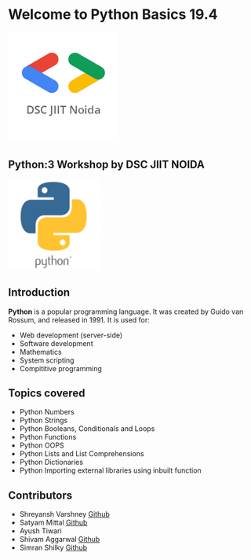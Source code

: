 # Welcome to Python Basics 19.4
<img src="images/DSCJIITNOIDA.png"> 

## Python:3 Workshop by DSC JIIT NOIDA
<img src="images/python_logo.png" width="185px" height="185px">

## Introduction
**Python** is a popular programming language. It was created by Guido van Rossum, and released in 1991.
It is used for:
 - Web development (server-side)
 - Software development
 - Mathematics
 - System scripting
 - Compititive programming

## Topics covered
 - Python Numbers
 - Python Strings
 - Python Booleans, Conditionals and Loops
 - Python Functions
 - Python OOPS
 - Python Lists and List Comprehensions
 - Python Dictionaries
 - Python Importing external libraries using inbuilt function

## Contributors
 - Shreyansh Varshney [Github](https://github.com/shreyanshvarshney)
 - Satyam Mittal [Github](https://github.com/Satyam3090)
 - Ayush Tiwari 
 - Shivam Aggarwal [Github](https://github.com/shivam-aggarwal)
 - Simran Shilky [Github](https://github.com/Sonal240)


